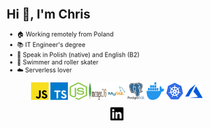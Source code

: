 <h1 align="left">Hi 👋, I'm Chris</h1>

- 🏠 Working remotely from Poland
- 📚 IT Engineer's degree
- 💬 Speak in Polish (native) and English (B2)
- 🏃‍ Swimmer and roller skater
- ☁️ Serverless lover

<p align="center">
<img src="https://raw.githubusercontent.com/KrzysiekWyka/KrzysiekWyka/master/static/javascript.svg" alt="javascript" width="40" height="40"/> 
<img src="https://raw.githubusercontent.com/KrzysiekWyka/KrzysiekWyka/master/static/typescript.svg" alt="typescript" width="40" height="40"/> 
<img src="https://raw.githubusercontent.com/KrzysiekWyka/KrzysiekWyka/master/static/nodejs.svg" alt="nodejs" width="40" height="40"/> 
<img src="https://raw.githubusercontent.com/KrzysiekWyka/KrzysiekWyka/master/static/mongodb.svg" alt="mongodb" width="40" height="40"/> 
<img src="https://raw.githubusercontent.com/KrzysiekWyka/KrzysiekWyka/master/static/mysql.svg" alt="mysql" width="40" height="40"/> 
<img src="https://raw.githubusercontent.com/KrzysiekWyka/KrzysiekWyka/master/static/postgresql.svg" alt="postgresql" width="40" height="40"/> 
<img src="https://raw.githubusercontent.com/KrzysiekWyka/KrzysiekWyka/master/static/docker.svg" alt="docker" width="40" height="40"/> 
<img src="https://raw.githubusercontent.com/KrzysiekWyka/KrzysiekWyka/master/static/kubernetes.svg" alt="kubernetes" width="40" height="40"/> 
<img src="https://raw.githubusercontent.com/KrzysiekWyka/KrzysiekWyka/master/static/azure.svg" alt="azure" width="40" height="40"/>
</p>

<p align="center">
<a href="https://linkedin.com/in/krzysztof-wyka" target="blank"><img align="center" src="https://raw.githubusercontent.com/KrzysiekWyka/KrzysiekWyka/master/static/linkedin.svg" alt="linkedin" height="30" width="30" /></a>
</p>
